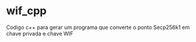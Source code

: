 # wif_cpp
Codigo c++ para gerar um programa que converte o ponto Secp256k1 em chave privada e chave WIF
